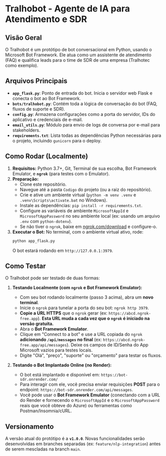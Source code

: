 # Tralhobot - Agente de IA para Atendimento e SDR

## Visão Geral

O Tralhobot é um protótipo de bot conversacional em Python, usando o Microsoft Bot Framework. Ele atua como um assistente de atendimento (FAQ) e qualifica leads para o time de SDR de uma empresa (Tralhotec como exemplo).

## Arquivos Principais

* **`app_flask.py`**: Ponto de entrada do bot. Inicia o servidor web Flask e conecta o bot ao Bot Framework.
* **`bots/tralhobot.py`**: Contém toda a lógica de conversação do bot (FAQ, fluxos de suporte e SDR).
* **`config.py`**: Armazena configurações como a porta do servidor, IDs do aplicativo e credenciais de e-mail.
* **`email_utils.py`**: Módulo para envio de logs de conversa por e-mail para stakeholders.
* **`requirements.txt`**: Lista todas as dependências Python necessárias para o projeto, incluindo `gunicorn` para o deploy.

## Como Rodar (Localmente)

1.  **Requisitos:** Python 3.7+, Git, Terminal de sua escolha, Bot Framework Emulator, e **`ngrok`** (para testes com o Emulator).
2.  **Preparação:**
    * Clone este repositório.
    * Navegue até a pasta `Codigo` do projeto (ou a raiz do repositório).
    * Crie e ative um ambiente virtual (`python -m venv .venv` e `.venv\Scripts\activate.bat` no Windows).
    * Instale as dependências: `pip install -r requirements.txt`.
    * Configure as variáveis de ambiente `MicrosoftAppId` e `MicrosoftAppPassword` no seu ambiente local (ex: usando um arquivo `.env` com `python-dotenv`).
    * Se não tiver o `ngrok`, baixe em [ngrok.com/download](https://ngrok.com/download) e configure-o.
3.  **Executar o Bot:** No terminal, com o ambiente virtual ativo, rode:
    ```bash
    python app_flask.py
    ```
    O bot estará rodando em `http://127.0.0.1:3979`.

## Como Testar

O Tralhobot pode ser testado de duas formas:

1.  **Testando Localmente (com `ngrok` e Bot Framework Emulator):**
    * Com seu bot rodando localmente (passo 3 acima), abra um **novo terminal**.
    * Inicie o `ngrok` para tunelar a porta do seu bot: `ngrok http 3979`.
    * **Copie a URL HTTPS** que o `ngrok` gerar (ex: `https://abcd.ngrok-free.app`). **Esta URL muda a cada vez que o `ngrok` é iniciado na versão gratuita.**
    * Abra o **Bot Framework Emulator**.
    * Clique em "Connect to a bot" e use a URL copiada do `ngrok` **adicionando `/api/messages` no final** (ex: `https://abcd.ngrok-free.app/api/messages`). Deixe os campos de ID/Senha do App Microsoft vazios para testes locais.
    * Digite "Olá", "preço", "suporte" ou "orçamento" para testar os fluxos.

2.  **Testando o Bot Implantado Online (no Render):**
    * O bot está implantado e disponível em: `https://bot-sdr.onrender.com/`
    * Para interagir com ele, você precisa enviar requisições **POST** para o endpoint: `https://bot-sdr.onrender.com/api/messages`.
    * Você pode usar o **Bot Framework Emulator** (conectando com a URL do Render e fornecendo o `MicrosoftAppId` e o `MicrosoftAppPassword` reais que você obteve do Azure) ou ferramentas como Postman/Insomnia/cURL.

## Versionamento

A versão atual do protótipo é a **`v1.0.0`**. Novas funcionalidades serão desenvolvidas em branches separadas (ex: `feature/nlp-integration`) antes de serem mescladas na branch `main`.